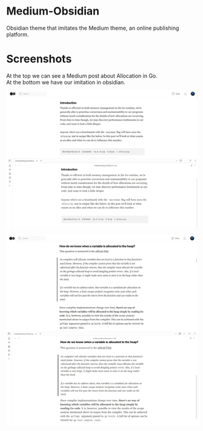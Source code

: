# Medium-Obsidian
Obsidian theme that imitates the Medium theme, an online publishing platform.

# Screenshots
At the top we can see a Medium post about Allocation in Go. \
At the bottom we have our imitation in obsidian. 

![alt text](https://github.com/KerbsOD/Medium-Theme/blob/master/screenshots/Introduction.jpg)

![alt text](https://github.com/KerbsOD/Medium-Theme/blob/master/screenshots/Blockquote.jpg)
